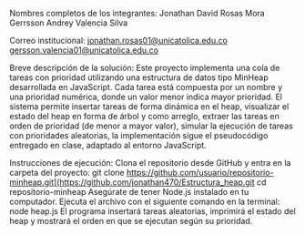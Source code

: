 Nombres completos de los integrantes:
Jonathan David Rosas Mora
Gerrsson Andrey Valencia Silva

Correo institucional:
jonathan.rosas01@unicatolica.edu.co
gersson.valencia01@unicatolica.edu.co

Breve descripción de la solución:
Este proyecto implementa una cola de tareas con prioridad utilizando una estructura de datos tipo MinHeap desarrollada en JavaScript. Cada tarea está compuesta por un nombre y una prioridad numérica, donde un valor menor indica mayor prioridad.
El sistema permite insertar tareas de forma dinámica en el heap, visualizar el estado del heap en forma de árbol y como arreglo, extraer las tareas en orden de prioridad (de menor a mayor valor), simular la ejecución de tareas con prioridades aleatorias, la implementación sigue el pseudocódigo entregado en clase, adaptado al entorno JavaScript.

Instrucciones de ejecución:
Clona el repositorio desde GitHub y entra en la carpeta del proyecto:
git clone https://github.com/usuario/repositorio-minheap.git](https://github.com/jonathan470/Estructura_heap.git
cd repositorio-minheap
Asegúrate de tener Node.js instalado en tu computador.
Ejecuta el archivo con el siguiente comando en la terminal:
node heap.js
El programa insertará tareas aleatorias, imprimirá el estado del heap y mostrará el orden en que se ejecutan según su prioridad.
